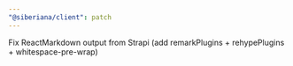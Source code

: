 ```yaml
---
"@siberiana/client": patch
---
```


Fix ReactMarkdown output from Strapi (add remarkPlugins + rehypePlugins +
whitespace-pre-wrap)
